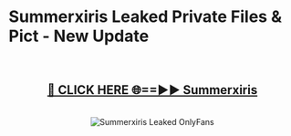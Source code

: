 # Summerxiris Leaked Private Files & Pict - New Update
<br>
<div align="center">
<h2><a href="https://mediafilles.blogspot.com/?title=Summerxiris" rel="nofollow">🔴 CLICK HERE 🌐==►► Summerxiris</a></h2>
<br>
<a href="https://mediafilles.blogspot.com/?title=Summerxiris" rel="nofollow" data-target="animated-image.originalLink"><img src="https://i.ibb.co.com/WyWwxjT/player-gif2.gif" alt="Summerxiris Leaked OnlyFans" style="max-width: 100%; display: inline-block;" data-target="animated-image.originalImage"></a>
</div>
<br>